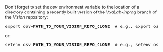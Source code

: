 Don't forget to set the _osv_ environment variable to the location of a directory containing a recently built version of the _VxaLab-inprog_ branch of the _Vision_ repository:

<pre>
export osv=<b>PATH_TO_YOUR_VISION_REPO_CLONE</b>  # e.g., export osv=$(HOME)/Vision/vision
</pre>

or:

<pre>
setenv osv <b>PATH_TO_YOUR_VISION_REPO_CLONE</b>  # e.g., setenv osv $(HOME)/Vision/vision
</pre>
